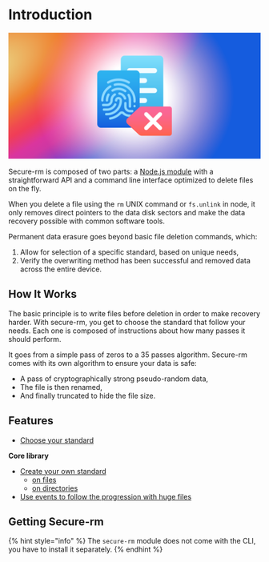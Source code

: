 # Introduction

![](.gitbook/assets/card.png)

Secure-rm is composed of two parts: a [Node.js module](core/getting-started.md) with a straightforward API and a command line interface optimized to delete files on the fly.

When you delete a file using the `rm` UNIX command or `fs.unlink` in node, it only removes direct pointers to the data disk sectors and make the data recovery possible with common software tools.

Permanent data erasure goes beyond basic file deletion commands, which:

1. Allow for selection of a specific standard, based on unique needs,
2. Verify the overwriting method has been successful and removed data across the entire device.

## How It Works

The basic principle is to write files before deletion in order to make recovery harder. With secure-rm, you get to choose the standard that follow your needs. Each one is composed of instructions about how many passes it should perform.

It goes from a simple pass of zeros to a 35 passes algorithm. Secure-rm comes with its own algorithm to ensure your data is safe:

* A pass of cryptographically strong pseudo-random data,
* The file is then renamed,
* And finally truncated to hide the file size.

## Features

* [Choose your standard](core/standards.md)

**Core library**

* [Create your own standard](core/custom-standard/)
  * [on files](core/custom-standard/file-methods.md)
  * [on directories](core/custom-standard/dir-methods.md)
* [Use events to follow the progression with huge files](core/events.md)

## Getting Secure-rm

{% hint style="info" %}
 The `secure-rm` module does not come with the CLI, you have to install it separately.
{% endhint %}

